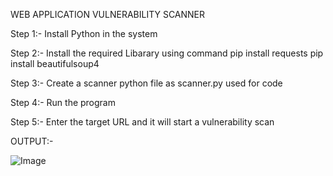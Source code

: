 WEB APPLICATION VULNERABILITY SCANNER

Step 1:-
        Install Python in the system 

Step 2:-
        Install the required Libarary using command
            pip install requests
            pip install beautifulsoup4

Step 3:-
        Create a scanner python file as 
        scanner.py used for code

Step 4:-
        Run the program 
        
Step 5:-
        Enter the target URL and it will start a vulnerability scan

OUTPUT:-

![Image](https://github.com/user-attachments/assets/1cfe4fc1-2bcc-465b-86d3-0a8e762af461)